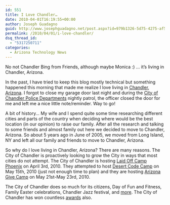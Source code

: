 ```yaml
---
id: 551
title: I Love Chandler…
date: 2010-04-01T16:19:55+00:00
author: Joseph Guadagno
guid: http://www.josephguadagno.net/post.aspx?id=979b1326-5d75-4275-af54-b72272de3ddf
permalink: /2010/04/01/i-love-chandler/
dsq_thread_id:
  - "5317250711"
categories:
  - Arizona Technology News
---
```

No not Chandler Bing from Friends, although maybe Monica :) … it’s living in Chandler, Arizona.

In the past, I have tried to keep this blog mostly technical but something happened this morning that made me realize I love living in [Chandler, Arizona](http://www.chandleraz.gov "City of Chandler web site."). I forgot to close my garage door last night and during the [City of Chandler Police Departments](http://chandlerpd.com) nightly patrol, the officer closed the door for me and left me a nice little note/reminder. Way to go!

A bit of history… My wife and I spend quite some time researching different cities and parts of the country when deciding where would be the best location (in our opinion) to raise our family. After all the research and talking to some friends and almost family out here we decided to move to Chandler, Arizona. So about 5 years ago in June of 2005, we moved from Long Island, NY and left all our family and friends to move to Chandler, Arizona.

So why do I love living in Chandler, Arizona? There are many reasons. The City of Chandler is proactively looking to grow the City in ways that most cities do not attempt.  The City of Chandler is hosting [Laid Off Camp Phoenix](http://laidoffcampphoenix.com) on April 3rd, 2010.  They attempted to host [Desert Code Camp](http://desertcodecamp.com) on May 15th, 2010 (just not enough time to plan) and they are hosting [Arizona Give Camp](http://azgivecamp.org/Home.aspx) on May 21st-May 23rd, 2010.

The City of Chandler does so much for its citizens, Day of Fun and Fitness, Family Easter celebrations, Chandler Jazz festival,  and [more](http://www.chandleraz.gov/newsreleasearchive.aspx). The City of Chandler has won countless [awards](http://www.chandleraz.gov/default.aspx?pageid=22) also.